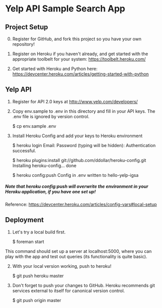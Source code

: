 # Yelp API Sample Search App

## Project Setup

0. Register for GitHub, and fork this project so you have your own repository!

1. Register on Heroku if you haven't already, and get started with the appropriate toolbelt for your system: https://toolbelt.heroku.com/

2. Get started with Heroku and Python here: https://devcenter.heroku.com/articles/getting-started-with-python

## Yelp API

1. Register for API 2.0 keys at http://www.yelp.com/developers/

2. Copy env.sample to .env in this directory and fill in your API keys. The .env file is ignored by version control.

    $ cp env.sample .env

3. Install Heroku Config and add your keys to Heroku environment

    $ heroku login
    Email:
    Password (typing will be hidden): 
    Authentication successful.

    $ heroku plugins:install git://github.com/ddollar/heroku-config.git
    Installing heroku-config... done

    $ heroku config:push 
    Config in .env written to hello-yelp-igsa

##### Note that heroku config:push will overwrite the environment in your Heroku application, if you have one set up!

Reference: https://devcenter.heroku.com/articles/config-vars#local-setup

## Deployment

1. Let's try a local build first.

    $ foreman start

This command should set up a server at localhost:5000, where you can play with the app and test out queries (its functionality is quite basic).

2. With your local version working, push to heroku!

    $ git push heroku master

3. Don't forget to push your changes to GitHub. Heroku recommends git services external to itself for canonical version control. 

    $ git push origin master
